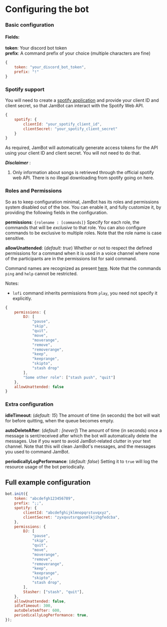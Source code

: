 # Configuring the bot

### Basic configuration

#### Fields:

**token**: Your discord bot token\
**prefix**: A command prefix of your choice (multiple characters are fine)

```js
{
    token: "your_discord_bot_token",
    prefix: "!"
}
```

### Spotify support

You will need to create a [spotify application](SPOTIFY.md) and provide your client ID and client secret, so that JamBot can interact with the Spotify Web API.

```js
{
    spotify: {
        clientId: "your_spotify_client_id",
        clientSecret: "your_spotify_client_secret"
    }
}
```

As required, JamBot will automatically generate access tokens for the API using your client ID and client secret. You will not need to do that.

**_Disclaimer_** :

1. Only information about songs is retrieved through the official spotify web API. There is no illegal downloading from spotify going on here.

### Roles and Permissions

So as to keep configuration minimal, JamBot has its roles and permissions system disabled out of the box. You can enable it, and fully customize it, by providing the following fields in the configuration.

**permissions**: `{rolename : [commands]}` Specify for each role, the commands that will be _exclusive_ to that role. You can also configure commands to be exclusive to multiple roles. Note that the role name is case sensitive.

**allowUnattended**: (_default: true_) Whether or not to respect the defined permissions for a command when it is used in a voice channel where none of the participants are in the permissions list for said command.

Command names are recognized as present [here](COMMANDS.md#table-of-contents). Note that the commands `ping` and `help` cannot be restricted.

Notes:

-   `lofi` command inherits permissions from `play`, you need not specify it explicitly.

```js
{
    permissions: {
        DJ: [
            "pause",
            "skip",
            "quit",
            "move",
            "moverange",
            "remove",
            "removerange",
            "keep",
            "keeprange",
            "skipto",
            "stash drop"
        ],
        "Some other role": ["stash push", "quit"]
    },
    allowUnattended: false
}
```

### Extra configuration

**idleTimeout**: (_default: 15_) The amount of time (in seconds) the bot will wait for before quitting, when the queue becomes empty.

**autoDeleteAfter**: (_default : [never]_) The amount of time (in seconds) once a message is sent/received after which the bot will automatically delete the messages. Use if you want to avoid JamBot-related clutter in your text channel. Note that this will clean JamBot's messages, and the messages you used to command JamBot.

**periodicallyLogPerformance**: (_default: false_) Setting it to `true` will log the resource usage of the bot periodically.

## Full example configuration

```js
bot.init({
    token: "abcdefgh123456789",
    prefix: ";;",
    spotify: {
        clientId: "abcdefghijklmnopqrstuvqxyz",
        clientSecret: "zyxqvutsrqponmlkjihgfedcba",
    },
    permissions: {
        DJ: [
            "pause",
            "skip",
            "quit",
            "move",
            "moverange",
            "remove",
            "removerange",
            "keep",
            "keeprange",
            "skipto",
            "stash drop",
        ],
        Stasher: ["stash", "quit"],
    },
    allowUnattended: false,
    idleTimeout: 300,
    autoDeleteAfter: 600,
    periodicallyLogPerformance: true,
});
```
